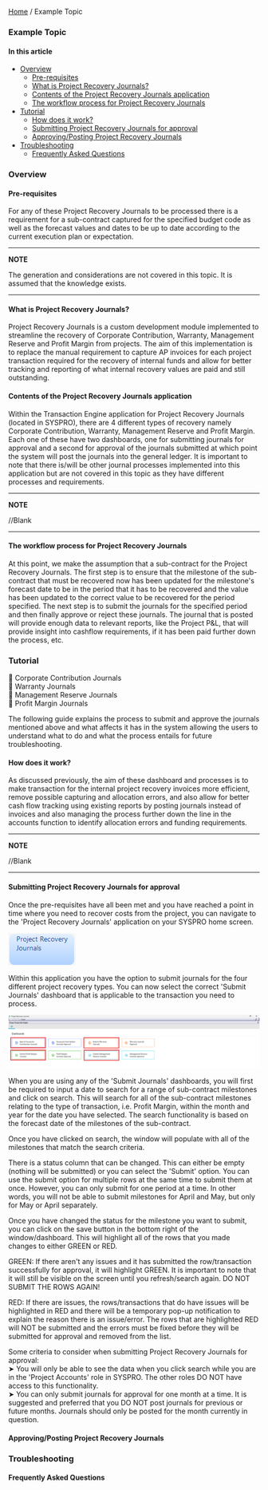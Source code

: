 [Home](/index.md) / Example Topic

<!-- <H2> 0901-SS-SY-BIS-SYSPRO Technical Knowledge Base </H2> -->

<H3> Example Topic </H3>

<H4> In this article </H4>

- [Overview](#overview)
  - [Pre-requisites](#pre-requisites)
  - [What is Project Recovery Journals?](#what-is-project-recovery-journals)
  - [Contents of the Project Recovery Journals application](#contents-of-the-project-recovery-journals-application)
  - [The workflow process for Project Recovery Journals](#the-workflow-process-for-project-recovery-journals)
- [Tutorial](#tutorial)
  - [How does it work?](#how-does-it-work)
  - [Submitting Project Recovery Journals for approval](#submitting-project-recovery-journals-for-approval)
  - [Approving/Posting Project Recovery Journals](#approvingposting-project-recovery-journals)
- [Troubleshooting](#troubleshooting)
  - [Frequently Asked Questions](#frequently-asked-questions)

### Overview

#### Pre-requisites

For any of these Project Recovery Journals to be processed there is a requirement for a sub-contract captured for the specified budget code as well as the forecast values and dates to be up to date according to the current execution plan or expectation.

---

__NOTE__

The generation and considerations are not covered in this topic. It is assumed that the knowledge exists.

---

#### What is Project Recovery Journals?

Project Recovery Journals is a custom development module implemented to streamline the recovery of Corporate Contribution, Warranty, Management Reserve and Profit Margin from projects. The aim of this implementation is to replace the manual requirement to capture AP invoices for each project transaction required for the recovery of internal funds and allow for better tracking and reporting of what internal recovery values are paid and still outstanding.

#### Contents of the Project Recovery Journals application

Within the Transaction Engine application for Project Recovery Journals (located in SYSPRO), there are 4 different types of recovery namely Corporate Contribution, Warranty, Management Reserve and Profit Margin. Each one of these have two dashboards, one for submitting journals for approval and a second for approval of the journals submitted at which point the system will post the journals into the general ledger. It is important to note that there is/will be other journal processes implemented into this application but are not covered in this topic as they have different processes and requirements.

---

__NOTE__

//Blank

---

#### The workflow process for Project Recovery Journals

At this point, we make the assumption that a sub-contract for the Project Recovery Journals. The first step is to ensure that the milestone of the sub-contract that must be recovered now has been updated for the milestone's forecast date to be in the period that it has to be recovered and the value has been updated to the correct value to be recovered for the period specified. The next step is to submit the journals for the specified period and then finally approve or reject these journals. The journal that is posted will provide enough data to relevant reports, like the Project P&L, that will provide insight into cashflow requirements, if it has been paid further down the process, etc.

### Tutorial

🔹 Corporate Contribution Journals\
🔹 Warranty Journals\
🔹 Management Reserve Journals\
🔹 Profit Margin Journals

The following guide explains the process to submit and approve the journals mentioned above and what affects it has in the system allowing the users to understand what to do and what the process entails for future troubleshooting.

#### How does it work?

As discussed previously, the aim of these dashboard and processes is to make transaction for the internal project recovery invoices more efficient, remove possible capturing and allocation errors, and also allow for better cash flow tracking using existing reports by posting journals instead of invoices and also managing the process further down the line in the accounts function to identify allocation errors and funding requirements.

---

__NOTE__

//Blank

---

#### Submitting Project Recovery Journals for approval

Once the pre-requisites have all been met and you have reached a point in time where you need to recover costs from the project, you can navigate to the 'Project Recovery Journals' application on your SYSPRO home screen.

<img src='/assets/image/TestImage1.png'>

Within this application you have the option to submit journals for the four different project recovery types. You can now select the correct 'Submit Journals' dashboard that is applicable to the transaction you need to process.

<img src='/assets/image/TestImage2.png'>

When you are using any of the 'Submit Journals' dashboards, you will first be required to input a date to search for a range of sub-contract milestones and click on search. This will search for all of the sub-contract milestones relating to the type of transaction, i.e. Profit Margin, within the month and year for the date you have selected. The search functionality is based on the forecast date of the milestones of the sub-contract.

[Need to add an image here]:#

Once you have clicked on search, the window will populate with all of the milestones that match the search criteria.

There is a status column that can be changed. This can either be empty (nothing will be submitted) or you can select the 'Submit' option. You can use the submit option for multiple rows at the same time to submit them at once. However, you can only submit for one period at a time. In other words, you will not be able to submit milestones for April and May, but only for May or April separately.

Once you have changed the status for the milestone you want to submit, you can click on the save button in the bottom right of the window/dashboard. This will highlight all of the rows that you made changes to either GREEN or RED.

GREEN: If there aren't any issues and it has submitted the row/transaction successfully for approval, it will highlight GREEN. It is important to note that it will still be visible on the screen until you refresh/search again. DO NOT SUBMIT THE ROWS AGAIN!

RED: If there are issues, the rows/transactions that do have issues will be highlighted in RED and there will be a temporary pop-up notification to explain the reason there is an issue/error. The rows that are highlighted RED will NOT be submitted and the errors must be fixed before they will be submitted for approval and removed from the list.

[Need to add an image here]:#

Some criteria to consider when submitting Project Recovery Journals for approval:\
➤ You will only be able to see the data when you click search while you are in the 'Project Accounts' role in SYSPRO. The other roles DO NOT have access to this functionality.\
➤ You can only submit journals for approval for one month at a time. It is suggested and preferred that you DO NOT post journals for previous or future months. Journals should only be posted for the month currently in question.

#### Approving/Posting Project Recovery Journals

### Troubleshooting

#### Frequently Asked Questions
